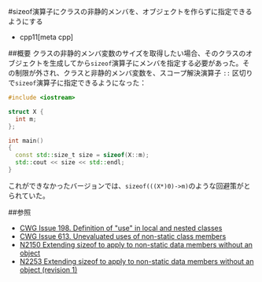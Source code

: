 #sizeof演算子にクラスの非静的メンバを、オブジェクトを作らずに指定できるようにする
* cpp11[meta cpp]

##概要
クラスの非静的メンバ変数のサイズを取得したい場合、そのクラスのオブジェクトを生成してから`sizeof`演算子にメンバを指定する必要があった。その制限が外され、クラスと非静的メンバ変数を、スコープ解決演算子 `::` 区切りで`sizeof`演算子に指定できるようになった：

```cpp
#include <iostream>

struct X {
  int m;
};

int main()
{
  const std::size_t size = sizeof(X::m);
  std::cout << size << std::endl;
}
```

これができなかったバージョンでは、`sizeof(((X*)0)->m)`のような回避策がとられていた。


##参照
- [CWG Issue 198. Definition of "use" in local and nested classes](http://www.open-std.org/jtc1/sc22/wg21/docs/cwg_defects.html#198)
- [CWG Issue 613. Unevaluated uses of non-static class members](http://www.open-std.org/jtc1/sc22/wg21/docs/cwg_defects.html#613)
- [N2150 Extending sizeof to apply to non-static data members without an object](http://www.open-std.org/jtc1/sc22/wg21/docs/papers/2007/n2150.html)
- [N2253 Extending sizeof to apply to non-static data members without an object (revision 1)](http://www.open-std.org/jtc1/sc22/wg21/docs/papers/2007/n2253.html)

